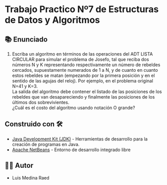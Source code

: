 # Trabajo Practico Nº7 de Estructuras de Datos y Algoritmos

## 📚 Enunciado

1) Escriba un algoritmo en términos de las operaciones del ADT LISTA CIRCULAR para simular el problema de Josefo, tal que reciba dos números N y K representando respectivamente un número de rebeldes cercados, supuestamente numerados de 1 a N, y de cuanto en cuanto estos rebeldes se matan (empezando por la primera posición y en el sentido de las agujas del reloj). Por ejemplo, en el problema original N=41 y K=3.  
La salida del algoritmo debe contener el listado de las posiciones de los rebeldes que van desapareciendo y finalmente las posiciones de los últimos dos sobrevivientes.  
¿Cuál es el costo del algoritmo usando notación O grande?  
  
## Construido con 🛠️

* [Java Development Kit (JDK)](https://www.java.com/es/download/help/develop.html) -  Herramientas de desarrollo para la creación de programas en Java.
* [Apache NetBeans](https://netbeans.apache.org/) - Entorno de desarrollo integrado libre

## 👨‍💻 Autor

- Luis Medina Raed